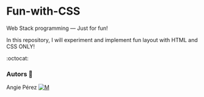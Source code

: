 # Fun-with-CSS

Web Stack programming ― Just for fun!

In this repository, I will experiment and implement fun layout with HTML and CSS ONLY!

:octocat:
### Autors :ribbon:

Angie Pérez [![M](https://upload.wikimedia.org/wikipedia/fr/thumb/c/c8/Twitter_Bird.svg/30px-Twitter_Bird.svg.png)](https://twitter.com/xiommyperez)

